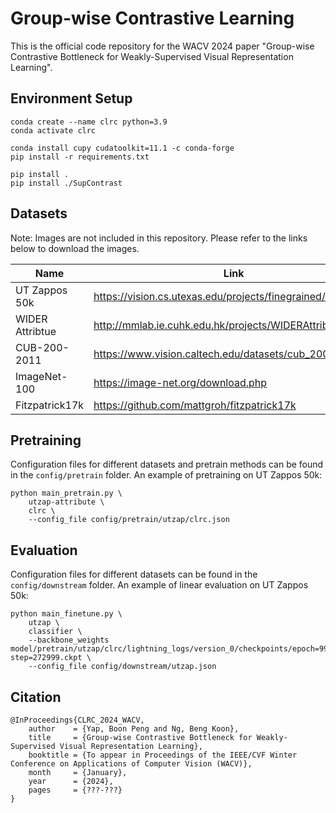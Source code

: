 # Group-wise Contrastive Learning

This is the official code repository for the WACV 2024 paper "Group-wise Contrastive Bottleneck for Weakly-Supervised
Visual Representation Learning".

## Environment Setup

```
conda create --name clrc python=3.9
conda activate clrc

conda install cupy cudatoolkit=11.1 -c conda-forge
pip install -r requirements.txt

pip install .
pip install ./SupContrast
```

## Datasets
Note: Images are not included in this repository. Please refer to the links below to download the images.

| Name            | Link                                                        |
|-----------------|-------------------------------------------------------------|
| UT Zappos 50k   | https://vision.cs.utexas.edu/projects/finegrained/utzap50k/ |
| WIDER Attribtue | http://mmlab.ie.cuhk.edu.hk/projects/WIDERAttribute.html    |
| CUB-200-2011    | https://www.vision.caltech.edu/datasets/cub_200_2011/       |
| ImageNet-100    | https://image-net.org/download.php                          |
| Fitzpatrick17k  | https://github.com/mattgroh/fitzpatrick17k                  |

## Pretraining

Configuration files for different datasets and pretrain methods can be found in the `config/pretrain` folder. An example of pretraining on UT Zappos 50k:

```
python main_pretrain.py \
    utzap-attribute \
    clrc \
    --config_file config/pretrain/utzap/clrc.json
```

## Evaluation

Configuration files for different datasets can be found in the `config/downstream` folder. An example of linear evaluation on UT Zappos 50k:

```
python main_finetune.py \
    utzap \
    classifier \
    --backbone_weights model/pretrain/utzap/clrc/lightning_logs/version_0/checkpoints/epoch=999-step=272999.ckpt \
    --config_file config/downstream/utzap.json
```

## Citation

```
@InProceedings{CLRC_2024_WACV,
    author    = {Yap, Boon Peng and Ng, Beng Koon},
    title     = {Group-wise Contrastive Bottleneck for Weakly-Supervised Visual Representation Learning},
    booktitle = {To appear in Proceedings of the IEEE/CVF Winter Conference on Applications of Computer Vision (WACV)},
    month     = {January},
    year      = {2024},
    pages     = {???-???}
}
```

